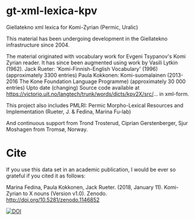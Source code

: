 # gt-xml-lexica-kpv
Giellatekno xml lexica for Komi-Zyrian (Permic, Uralic)


This material has been undergoing development in the Giellatekno infrastructure since 2004.

The material originated with vocabulary work for Evgeni Tsypanov's Komi Zyrian reader. It has since been augmented using work by Vasili Lytkin (1962).
Jack Rueter: 'Komi-Finnish-English Vocabulary' (1996)  (approximately 3300 entries) 
Paula Kokkonen: Komi-suomalainen (2013-2016 The Kone Foundation Language Programme) (approximately 30 000 entries)
Upto date (changing)
Source code available at 
https://victorio.uit.no/langtech/trunk/words/dicts/kpv2X/src/... in xml-form.

This project also includes 
PMLRI: Permic Morpho-Lexical Resources and Implementation
(Rueter, J. & Fedina, Marina Fu-lab)

And continuous support from Trond Trosterud, Ciprian Gerstenberger, Sjur Moshagen from Tromsø, Norway.

# Cite
If you use this data set in an academic publication, I would be ever so grateful if you cited it as follows:

Marina Fedina, Paula Kokkonen, Jack Rueter. (2018, January 11). Komi-Zyrian to X nouns (Version v1.0). Zenodo. http://doi.org/10.5281/zenodo.1146852

[![DOI](https://zenodo.org/badge/DOI/10.5281/zenodo.1146852.svg)](https://doi.org/10.5281/zenodo.1146852)

